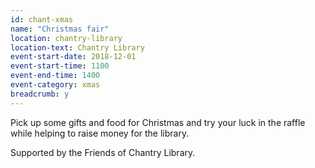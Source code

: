 ```yaml
---
id: chant-xmas
name: "Christmas fair"
location: chantry-library
location-text: Chantry Library
event-start-date: 2018-12-01
event-start-time: 1100
event-end-time: 1400
event-category: xmas
breadcrumb: y
---
```


Pick up some gifts and food for Christmas and try your luck in the raffle while helping to raise money for the library.

Supported by the Friends of Chantry Library.

